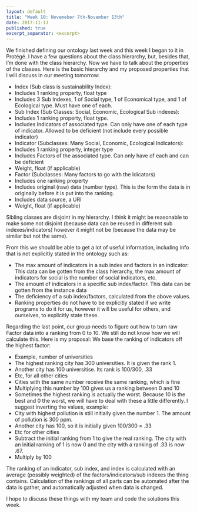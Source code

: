 ```yaml
---
layout: default
title: "Week 10: Novemeber 7th-November 13th"
date: 2017-11-13
published: true
excerpt_separator: <excerpt>
---
```

We finished defining our ontology last week and this week I began to it in Protégé. I have a few questions about the class hierarchy, but, besides that, I’m done with the class hierarchy. Now we have to talk about the properties of the classes. Here is the basic hierarchy and my proposed properties that I will discuss in our meeting tomorrow:
  
*  Index (Sub class is sustainability Index):
  *  Includes 1 ranking property, float type
  *  Includes 3 Sub Indexes, 1 of Social type, 1 of Economical type, and 1 of Ecological type. Must have one of each.
*  Sub Index (Sub Classes: Social, Economic, Ecological Sub 	indexes):
  *  Includes 1 ranking property, float type.
  *  Includes Indicators of associated type. Can only have one of each type of indicator. Allowed to be deficient (not include every possible indicator)
*  Indicator (Subclasses: Many Social, Economic, Ecological Indicators):
  *  Includes 1 ranking property, integer type
  *  Includes Factors of the associated type. Can only have of each and can be deficient
  *  Weight, float (if applicable)
*  Factor (Subclasses: Many factors to go with the Idicators)
  *  Includes one ranking property
  *  Includes original (raw) data (number type). This is the form the data is in originally before it is put into the ranking.
  *  Includes data source, a URI
  *  Weight, float (if applicable)
    
Sibling classes are disjoint in my hierarchy. I think it might be reasonable to make some not disjoint (because data can be reused in different sub indexes/indicators) however it might not be (because the data may be similar but not the same).

From this we should be able to get a lot of useful information, including info that is not explicitly stated in the ontology such as:
  
*  The max amount of indicators in a sub index and factors in an indicator: This data can be gotten from the class hierarchy, the max amount of indicators for social is the number of social indicators, etc.
*  The amount of indicators in a specific sub index/factor. This data can be gotten from the instance data
*  The deficiency of a sub index/factors, calculated from the above values.
*  Ranking properties do not have to be explicitly stated if we write programs to do it for us, however it will be useful for others, and ourselves, to explicitly state these.

Regarding the last point, our group needs to figure out how to turn raw Factor data into a ranking from 0 to 10. We still do not know how we will calculate this. Here is my proposal: We base the ranking of indicators off the highest factor:
  
*  Example, number of universities
  *  The highest ranking city has 300 universities. It is given the rank 1.
  *  Another city has 100 universitise. Its rank is 100/300, .33
  *  Etc, for all other cities
  *  Cities with the same number receive the same ranking, which is fine
  * Multiplying this number by 100 gives us a ranking between 0 and 10
*  Sometimes the highest ranking is actually the worst. Because 10 is the best and 0 the worst, we will have to deal with these a little differently. I suggest inverting the values, example: 
  *  City with highest pollution is still initially given the number 1. The amount of pollution is 300 ppm.
  *  Another city has 100, so it is initially given 100/300 = .33
  *  Etc for other cities
  *  Subtract the initial ranking from 1 to give the real ranking. The city with an initial ranking of 1 is now 0 and the city with a ranking of .33 is now .67.
  *  Multiply by 100

The ranking of an indicator, sub index, and index is calculated with an average (possibly weighted) of the factors/indicators/sub indexes the thing contains. Calculation of the rankings of all parts can be automated after the data is gather, and automatically adjusted when data is changed.

I hope to discuss these things with my team and code the solutions this week.
